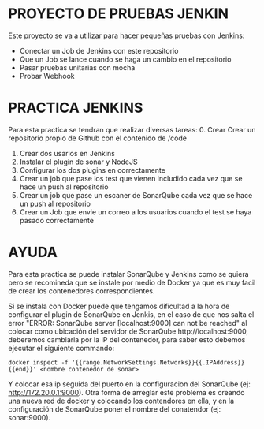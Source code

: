 # PROYECTO DE PRUEBAS JENKIN
Este proyecto se va a utilizar para hacer pequeñas pruebas con Jenkins:
* Conectar un Job de Jenkins con este repositorio
* Que un Job se lance cuando se haga un cambio en el repositorio
* Pasar pruebas unitarias con mocha
* Probar Webhook

# PRACTICA JENKINS
Para esta practica se tendran que realizar diversas tareas:
0. Crear Crear un repositorio propio de Github con el contenido de /code
1. Crear dos usarios en Jenkins
2. Instalar el plugin de sonar y NodeJS
3. Configurar los dos plugins en correctamente  
4. Crear un job que pase los test que vienen includido cada vez que se hace un push al repositorio
5. Crear un job que pase un escaner de SonarQube cada vez que se hace un push al repositorio
6. Crear un Job que envie un correo a los usuarios cuando el test se haya pasado correctamente

# AYUDA 
Para esta practica se puede instalar SonarQube y Jenkins como se quiera pero se recomineda que se 
instale por medio de Docker ya que es muy facil de crear los contenedores correspondientes.

Si se instala con Docker puede que tengamos dificultad a la hora de configurar el plugin de SonarQube en Jenkis,
en el caso de que nos salta el error "ERROR: SonarQube server [localhost:9000] can not be reached" al colocar 
como ubicación del servidor de SonarQube http://localhost:9000, deberemos cambiarla por la IP del contenedor,
para saber esto debemos ejecutar el siguiente commando: 

```
docker inspect -f '{{range.NetworkSettings.Networks}}{{.IPAddress}}{{end}}' <nombre contenedor de sonar>
```

Y colocar esa ip seguida del puerto en la configuracion del SonarQube (ej: http://172.20.0.1:9000). Otra forma de
arreglar este problema es creando una nueva red de docker y colocando los contendores en ella, y en la configuración
de SonarQube poner el nombre del conatendor (ej: sonar:9000). 
